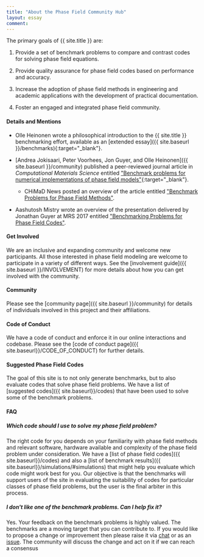 ```yaml
---
title: "About the Phase Field Community Hub"
layout: essay
comment:
---
```


The primary goals of {{ site.title }} are:

1. Provide a set of benchmark problems to compare and contrast codes for
   solving phase field equations.

2. Provide quality assurance for phase field codes based on
   performance and accuracy.

3. Increase the adoption of phase field methods in engineering and
   academic applications with the development of practical
   documentation.

4. Foster an engaged and integrated phase field community.

<h4> Details and Mentions </h4>

- Olle Heinonen wrote a philosophical introduction to the {{ site.title }}
  benchmarking effort, available as an [extended essay]({{ site.baseurl }}/benchmarks){:target="_blank"}.

- [Andrea Jokisaari, Peter Voorhees, Jon Guyer, and Olle Heinonen]({{
  site.baseurl }}/community) published a peer-reviewed journal article in
  *Computational Materials Science* entitled ["Benchmark problems for numerical
  implementations of phase field models"](http://dx.doi.org/10.1016/j.commatsci.2016.09.022){:target="_blank"}.

  - CHiMaD News posted an overview of the article entitled
    ["Benchmark Problems for Phase Field Methods"](
    http://chimad.northwestern.edu/news-events/articles/2016/PhaseField_BenchMark.html).

- Aashutosh Mistry wrote an overview of the presentation delivered by
  Jonathan Guyer at MRS 2017 entitled ["Benchmarking Problems for Phase Field Codes"](
  http://materials.typepad.com/mrs_meeting_scene/2017/11/tc05-uncertainty-quantification-in-multiscale-materials-simulation-1.html).

<h4> Get Involved </h4>

We are an inclusive and expanding community and welcome new
participants.  All those interested in phase field modeling are
welcome to participate in a variety of different ways. See the
[involvement guide]({{ site.baseurl }}/INVOLVEMENT) for more details
about how you can get involved with the community.

<h4> Community </h4>

Please see the [community page]({{ site.baseurl }}/community) for
details of individuals involved in this project and their
affiliations.

<h4> Code of Conduct </h4>

We have a code of conduct and enforce it in our online interactions
and codebase. Please see the [code of conduct page]({{
site.baseurl}}/CODE_OF_CONDUCT) for further details.

<h4> Suggested Phase Field Codes </h4>

The goal of this site is to not only generate benchmarks, but to also
evaluate codes that solve phase field problems. We have a list of
[suggested codes]({{ site.baseurl}}/codes) that have been used to
solve some of the benchmark problems.

<h4> FAQ </h4>

<h5> Which code should I use to solve my phase field problem? </h5>

The right code for you depends on your familiarity with phase field
methods and relevant software, hardware available and complexity of
the phase field problem under consideration. We have a [list of phase
field codes]({{ site.baseurl}}/codes) and also a [list of benchmark
results]({{ site.baseurl}}/simulations/#simulations) that might help
you evaluate which code might work best for you. Our objective is that
the benchmarks will support users of the site in evaluating the
suitability of codes for particular classes of phase field problems,
but the user is the final arbiter in this process.

<h5> I don't like one of the benchmark problems. Can I help fix it? </h5>

Yes. Your feedback on the benchmark problems is highly valued. The
benchmarks are a moving target that you can contribute to. If you
would like to propose a change or improvement then please raise it via
[chat](https://gitter.im/usnistgov/chimad-phase-field) or as an
[issue](https://github.com/usnistgov/chimad-phase-field/issues/new). The
community will discuss the change and act on it if we can reach a
consensus
